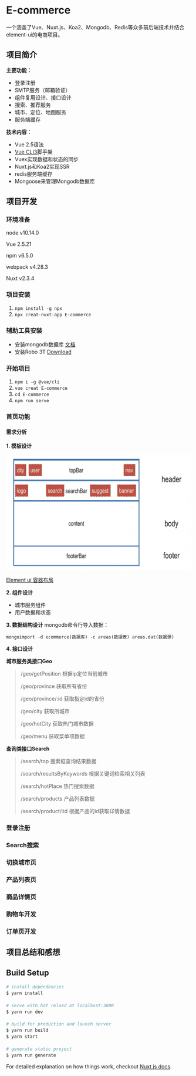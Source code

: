 # E-commerce

一个涵盖了Vue、Nuxt.js、Koa2、Mongodb、Redis等众多前后端技术并结合element-ui的电商项目。

## 项目简介
**主要功能：**

- 登录注册
- SMTP服务（邮箱验证）
- 组件复用设计、接口设计
- 搜索、推荐服务
- 城市、定位、地图服务
- 服务端缓存

**技术内容：**

- Vue 2.5语法
- [Vue CLI3](https://cli.vuejs.org/zh/)脚手架
- Vuex实现数据和状态的同步
- Nuxt.js和Koa2实现SSR
- redis服务端缓存
- Mongoose来管理Mongodb数据库

## 项目开发

### 环境准备

node v10.14.0

Vue 2.5.21

npm v6.5.0

webpack v4.28.3

Nuxt v2.3.4

### 项目安装

1. `npm install -g npx`
2. `npx creat-nuxt-app E-commerce`

### 辅助工具安装

- 安装mongodb数据库 [文档](https://mongoose.shujuwajue.com/guide/models.html)
- 安装Robo 3T [Download](https://robomongo.org/download)

### 开始项目

1.  `npm i -g @vue/cli`
2. `vue creat E-commerce`
3. `cd E-commerce `
4. `npm run serve`

### 首页功能

#### 需求分析

**1. 模板设计**

![image-20190117111814632](./readmePic/image-20190117111814632.png)

[Element ui 容器布局](http://element-cn.eleme.io/#/zh-CN/component/container)

**2. 组件设计** 

- 城市服务组件
- 用户数据和状态

**3. 数据结构设计**
mongodb命令行导入数据：

`mongoimport -d ecommerce(数据库) -c areas(数据表) areas.dat(数据源)`

**4. 接口设计**

**城市服务类接口Geo**

> /geo/getPosition		根据ip定位当前城市
>
> /geo/province		获取所有省份
>
> /geo/province/:id		获取指定id的省份
>
> /geo/city			获取所城市
>
> /geo/hotCity			获取热门城市数据
>
> /geo/menu			获取菜单项数据

**查询类接口Search**

> /search/top					搜索框查询结果数据
>
> /search/resultsByKeywords	根据关键词检索相关列表
>
> /search/hotPlace				热门搜索数据
>
> /search/products				产品列表数据
>
> /search/product/:id			根据产品的id获取详情数据

### 登录注册

### Search搜索

### 切换城市页

### 产品列表页

### 商品详情页

### 购物车开发

### 订单页开发

## 项目总结和感想

## Build Setup

```bash
# install dependencies
$ yarn install

# serve with hot reload at localhost:3000
$ yarn run dev

# build for production and launch server
$ yarn run build
$ yarn start

# generate static project
$ yarn run generate
```

For detailed explanation on how things work, checkout [Nuxt.js docs](https://nuxtjs.org).